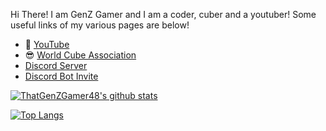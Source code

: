Hi There! I am GenZ Gamer and I am a coder, cuber and a youtuber! Some useful links of my various pages are below!

- :movie_camera: [YouTube](https://www.youtube.com/channel/UCROn6FP54XQFEvbmOhmB8aA)
- :sunglasses: [World Cube Association](https://www.worldcubeassociation.org/persons/2018ANAN08)
- [Discord Server](https://discord.gg/epcYG9NZDv)
- [Discord Bot Invite](https://discord.com/oauth2/authorize?client_id=799247206829654036&permissions=8&scope=bot)

[![ThatGenZGamer48's github stats](https://github-readme-stats.vercel.app/api?username=ThatGenZGamer48&count_private=true&show_icons=true&theme=radical&hide_rank=false)](https://github.com/ThatGenZGamer48/github-readme-stats)

[![Top Langs](https://github-readme-stats.vercel.app/api/top-langs/?username=ThatGenZGamer48)](https://github.com/ThatGenZGamer48/github-readme-stats)
